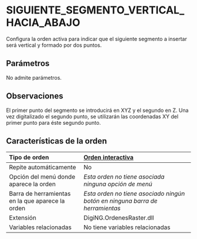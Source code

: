# SIGUIENTE\_SEGMENTO\_VERTICAL\_HACIA\_ABAJO

Configura la orden activa para indicar que el siguiente segmento a insertar será vertical y formado por dos puntos.

## Parámetros

No admite parámetros.

## Observaciones

El primer punto del segmento se introducirá en XYZ y el segundo en Z. Una vez digitalizado el segundo punto, se utilizarán las coordenadas XY del primer punto para éste segundo punto.

## Características de la orden

| Tipo de orden | [Orden interactiva](siguiente-segmento-vertical-hacia-abajo.md) |
| :--- | :--- |
| Repite automáticamente | No |
| Opción del menú donde aparece la orden | _Esta orden no tiene asociada ninguna opción de menú_ |
| Barra de herramientas en la que aparece la orden | _Esta orden no tiene asociado ningún botón en ninguna barra de herramientas_ |
| Extensión | DigiNG.OrdenesRaster.dll |
| Variables relacionadas | No tiene variables relacionadas |

